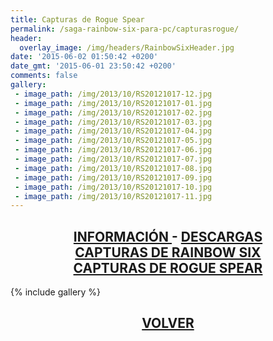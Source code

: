```yaml
---
title: Capturas de Rogue Spear
permalink: /saga-rainbow-six-para-pc/capturasrogue/
header:
  overlay_image: /img/headers/RainbowSixHeader.jpg
date: '2015-06-02 01:50:42 +0200'
date_gmt: '2015-06-01 23:50:42 +0200'
comments: false
gallery:
 - image_path: /img/2013/10/RS20121017-12.jpg
 - image_path: /img/2013/10/RS20121017-01.jpg
 - image_path: /img/2013/10/RS20121017-02.jpg
 - image_path: /img/2013/10/RS20121017-03.jpg
 - image_path: /img/2013/10/RS20121017-04.jpg
 - image_path: /img/2013/10/RS20121017-05.jpg
 - image_path: /img/2013/10/RS20121017-06.jpg
 - image_path: /img/2013/10/RS20121017-07.jpg
 - image_path: /img/2013/10/RS20121017-08.jpg
 - image_path: /img/2013/10/RS20121017-09.jpg
 - image_path: /img/2013/10/RS20121017-10.jpg
 - image_path: /img/2013/10/RS20121017-11.jpg
---
```

<h2 style="text-align: center;"><strong><a href="/saga-rainbow-six-para-pc/informacion/">INFORMACIÓN </a>- <a href="/saga-rainbow-six-para-pc/descargar/">DESCARGAS</a><br>
<a href="/saga-rainbow-six-para-pc/capturasr6/">CAPTURAS DE RAINBOW SIX</a><br>
<a href="/saga-rainbow-six-para-pc/capturasrogue/">CAPTURAS DE ROGUE SPEAR</a></strong></h2>

{% include gallery %}

<h2 style="text-align: center;"><a href="/saga-rainbow-six-para-pc/"><strong>VOLVER</strong></a></h2>

